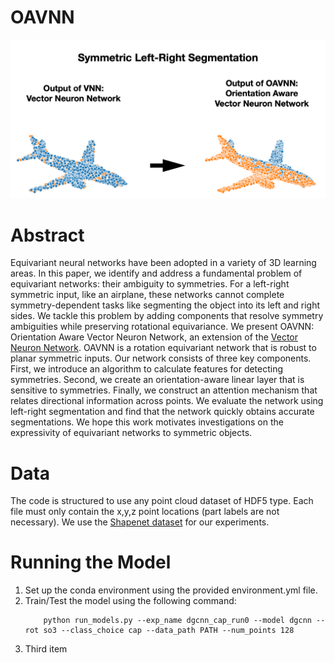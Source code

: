 # OAVNN

<img src="teaser.png" alt="Teaser image for project." width="640">

<h1>Abstract</h1>
Equivariant neural networks have been adopted in a variety of 3D learning areas. In this paper, we identify and address a fundamental problem of equivariant networks: their ambiguity to symmetries. For a left-right symmetric input, like an airplane, these networks cannot complete symmetry-dependent tasks like segmenting the object into its left and right sides. We tackle this problem by adding components that resolve symmetry ambiguities while preserving rotational equivariance. We present OAVNN: Orientation Aware Vector Neuron Network, an extension of the <a href=https://arxiv.org/abs/2104.12229> Vector Neuron Network</a>. OAVNN is a rotation equivariant network that is robust to planar symmetric inputs. Our network consists of three key components. First, we introduce an algorithm to calculate features for detecting symmetries. Second, we create an orientation-aware linear layer that is sensitive to symmetries. Finally, we construct an attention mechanism that relates directional information across points. We evaluate the network using left-right segmentation and find that the network quickly obtains accurate segmentations. We hope this work motivates investigations on the expressivity of equivariant networks to symmetric objects. 

<h1>Data</h1>
The code is structured to use any point cloud dataset of HDF5 type. Each file must only contain the x,y,z point locations (part labels are not necessary). We use the <a href=https://shapenet.org/> Shapenet dataset</a> for our experiments.

<h1>Running the Model</h1>

<ol>
  <li>Set up the conda environment using the provided environment.yml file.</li>
  <li>Train/Test the model using the following command:
    
        python run_models.py --exp_name dgcnn_cap_run0 --model dgcnn --rot so3 --class_choice cap --data_path PATH --num_points 128
    
  </li>
  <li>Third item</li>
</ol>
